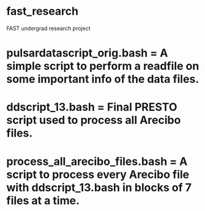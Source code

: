 # fast_research
FAST undergrad research project

# pulsardatascript_orig.bash = A simple script to perform a readfile on some important info of the data files.
# ddscript_13.bash = Final PRESTO script used to process all Arecibo files.
# process_all_arecibo_files.bash = A script to process every Arecibo file with ddscript_13.bash in blocks of 7 files at a time.
